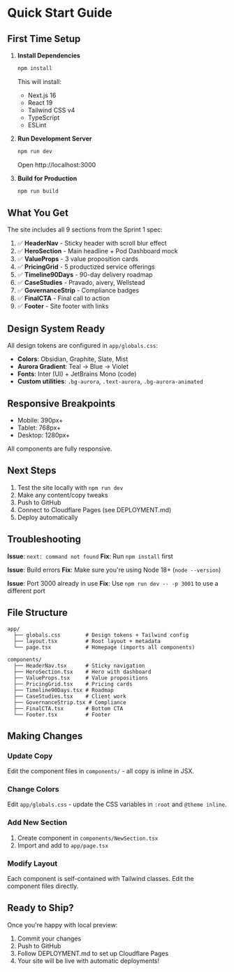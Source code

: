 # Quick Start Guide

## First Time Setup

1. **Install Dependencies**
   ```bash
   npm install
   ```

   This will install:
   - Next.js 16
   - React 19
   - Tailwind CSS v4
   - TypeScript
   - ESLint

2. **Run Development Server**
   ```bash
   npm run dev
   ```

   Open http://localhost:3000

3. **Build for Production**
   ```bash
   npm run build
   ```

## What You Get

The site includes all 9 sections from the Sprint 1 spec:

1. ✅ **HeaderNav** - Sticky header with scroll blur effect
2. ✅ **HeroSection** - Main headline + Pod Dashboard mock
3. ✅ **ValueProps** - 3 value proposition cards
4. ✅ **PricingGrid** - 5 productized service offerings
5. ✅ **Timeline90Days** - 90-day delivery roadmap
6. ✅ **CaseStudies** - Pravado, aivery, Wellstead
7. ✅ **GovernanceStrip** - Compliance badges
8. ✅ **FinalCTA** - Final call to action
9. ✅ **Footer** - Site footer with links

## Design System Ready

All design tokens are configured in `app/globals.css`:

- **Colors**: Obsidian, Graphite, Slate, Mist
- **Aurora Gradient**: Teal → Blue → Violet
- **Fonts**: Inter (UI) + JetBrains Mono (code)
- **Custom utilities**: `.bg-aurora`, `.text-aurora`, `.bg-aurora-animated`

## Responsive Breakpoints

- Mobile: 390px+
- Tablet: 768px+
- Desktop: 1280px+

All components are fully responsive.

## Next Steps

1. Test the site locally with `npm run dev`
2. Make any content/copy tweaks
3. Push to GitHub
4. Connect to Cloudflare Pages (see DEPLOYMENT.md)
5. Deploy automatically

## Troubleshooting

**Issue**: `next: command not found`
**Fix**: Run `npm install` first

**Issue**: Build errors
**Fix**: Make sure you're using Node 18+ (`node --version`)

**Issue**: Port 3000 already in use
**Fix**: Use `npm run dev -- -p 3001` to use a different port

## File Structure

```
app/
  ├── globals.css        # Design tokens + Tailwind config
  ├── layout.tsx         # Root layout + metadata
  └── page.tsx           # Homepage (imports all components)

components/
  ├── HeaderNav.tsx      # Sticky navigation
  ├── HeroSection.tsx    # Hero with dashboard
  ├── ValueProps.tsx     # Value propositions
  ├── PricingGrid.tsx    # Pricing cards
  ├── Timeline90Days.tsx # Roadmap
  ├── CaseStudies.tsx    # Client work
  ├── GovernanceStrip.tsx # Compliance
  ├── FinalCTA.tsx       # Bottom CTA
  └── Footer.tsx         # Footer
```

## Making Changes

### Update Copy
Edit the component files in `components/` - all copy is inline in JSX.

### Change Colors
Edit `app/globals.css` - update the CSS variables in `:root` and `@theme inline`.

### Add New Section
1. Create component in `components/NewSection.tsx`
2. Import and add to `app/page.tsx`

### Modify Layout
Each component is self-contained with Tailwind classes. Edit the component files directly.

## Ready to Ship?

Once you're happy with local preview:
1. Commit your changes
2. Push to GitHub
3. Follow DEPLOYMENT.md to set up Cloudflare Pages
4. Your site will be live with automatic deployments!
